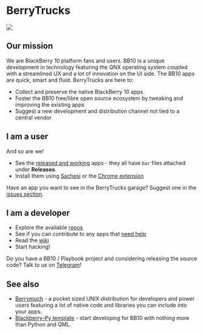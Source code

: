 # BerryTrucks

<img src="https://user-images.githubusercontent.com/58649917/118752109-deae1f80-b8a5-11eb-8076-e13dae8be2d8.png"/>

## Our mission
We are BlackBerry 10 platform fans and users. BB10 is a unique development in technology featuring the QNX operating system coupled with a streamlined UX and a lot of innovation on the UI side. The BB10 apps are quick, smart and fluid. BerryTrucks are here to:

* Collect and preserve the native BlackBerry 10 apps
* Foster the BB10 free/libre open source ecosystem by tweaking and improving the existing apps
* Suggest a new development and distribution channel not tied to a central vendor

## I am a user
And so are we!

* See the [released and working](https://github.com/BerryTrucks?q=topic%3Areleased) apps - they all have `bar` files attached under **Releases**.
* Install them using [Sachesi](https://github.com/xsacha/Sachesi/releases/tag/2.0.4) or the [Chrome extension](https://chrome.google.com/webstore/detail/bb10-playbook-app-manager/kmbaalodpmjjhpobkgljnelbpblnikkp)

Have an app you want to see in the BerryTrucks garage? Suggest one in the [issues section](https://github.com/BerryTrucks/main/issues).

## I am a developer

* Explore the available [repos](https://github.com/BerryTrucks)
* See if you can contribute to any apps that [need help](https://github.com/BerryTrucks?q=topic%3Ahelp-wanted)
* Read the [wiki](https://github.com/BerryTrucks/main/wiki)
* Start hacking!

Do you have a BB10 / Playbook project and considering releasing the source code? Talk to us on [Telegram](https://t.me/berryfarm_org)!

## See also

* [Berrymuch](https://github.com/BerryFarm/berrymuch) - a pocket sized UNIX distribution for developers and power users featuring a lot of native code and libraries you can include into your apps.
* [Blackberry-Py template](https://github.com/BerryTrucks/blackberry-py-bootstrap) - start developing for BB10 with nothing more than Python and QML.
